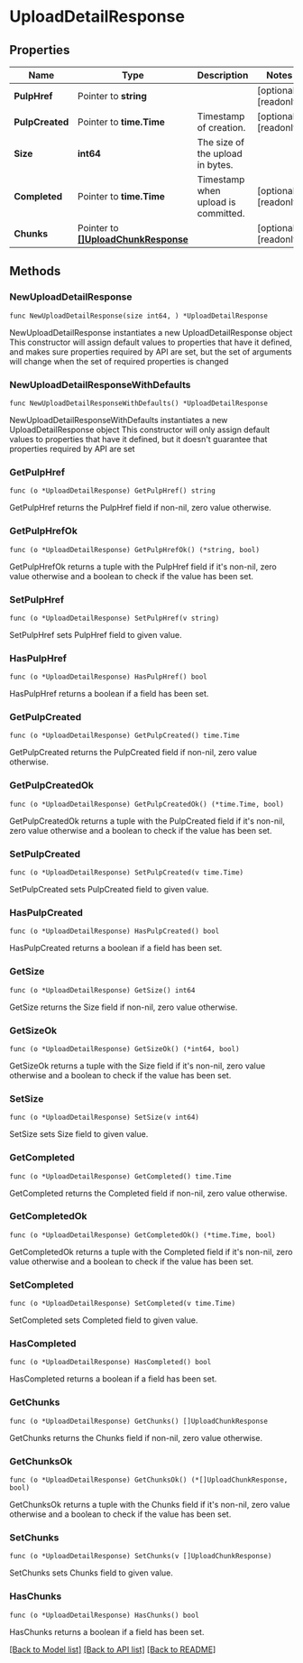 # UploadDetailResponse

## Properties

Name | Type | Description | Notes
------------ | ------------- | ------------- | -------------
**PulpHref** | Pointer to **string** |  | [optional] [readonly] 
**PulpCreated** | Pointer to **time.Time** | Timestamp of creation. | [optional] [readonly] 
**Size** | **int64** | The size of the upload in bytes. | 
**Completed** | Pointer to **time.Time** | Timestamp when upload is committed. | [optional] [readonly] 
**Chunks** | Pointer to [**[]UploadChunkResponse**](UploadChunkResponse.md) |  | [optional] [readonly] 

## Methods

### NewUploadDetailResponse

`func NewUploadDetailResponse(size int64, ) *UploadDetailResponse`

NewUploadDetailResponse instantiates a new UploadDetailResponse object
This constructor will assign default values to properties that have it defined,
and makes sure properties required by API are set, but the set of arguments
will change when the set of required properties is changed

### NewUploadDetailResponseWithDefaults

`func NewUploadDetailResponseWithDefaults() *UploadDetailResponse`

NewUploadDetailResponseWithDefaults instantiates a new UploadDetailResponse object
This constructor will only assign default values to properties that have it defined,
but it doesn't guarantee that properties required by API are set

### GetPulpHref

`func (o *UploadDetailResponse) GetPulpHref() string`

GetPulpHref returns the PulpHref field if non-nil, zero value otherwise.

### GetPulpHrefOk

`func (o *UploadDetailResponse) GetPulpHrefOk() (*string, bool)`

GetPulpHrefOk returns a tuple with the PulpHref field if it's non-nil, zero value otherwise
and a boolean to check if the value has been set.

### SetPulpHref

`func (o *UploadDetailResponse) SetPulpHref(v string)`

SetPulpHref sets PulpHref field to given value.

### HasPulpHref

`func (o *UploadDetailResponse) HasPulpHref() bool`

HasPulpHref returns a boolean if a field has been set.

### GetPulpCreated

`func (o *UploadDetailResponse) GetPulpCreated() time.Time`

GetPulpCreated returns the PulpCreated field if non-nil, zero value otherwise.

### GetPulpCreatedOk

`func (o *UploadDetailResponse) GetPulpCreatedOk() (*time.Time, bool)`

GetPulpCreatedOk returns a tuple with the PulpCreated field if it's non-nil, zero value otherwise
and a boolean to check if the value has been set.

### SetPulpCreated

`func (o *UploadDetailResponse) SetPulpCreated(v time.Time)`

SetPulpCreated sets PulpCreated field to given value.

### HasPulpCreated

`func (o *UploadDetailResponse) HasPulpCreated() bool`

HasPulpCreated returns a boolean if a field has been set.

### GetSize

`func (o *UploadDetailResponse) GetSize() int64`

GetSize returns the Size field if non-nil, zero value otherwise.

### GetSizeOk

`func (o *UploadDetailResponse) GetSizeOk() (*int64, bool)`

GetSizeOk returns a tuple with the Size field if it's non-nil, zero value otherwise
and a boolean to check if the value has been set.

### SetSize

`func (o *UploadDetailResponse) SetSize(v int64)`

SetSize sets Size field to given value.


### GetCompleted

`func (o *UploadDetailResponse) GetCompleted() time.Time`

GetCompleted returns the Completed field if non-nil, zero value otherwise.

### GetCompletedOk

`func (o *UploadDetailResponse) GetCompletedOk() (*time.Time, bool)`

GetCompletedOk returns a tuple with the Completed field if it's non-nil, zero value otherwise
and a boolean to check if the value has been set.

### SetCompleted

`func (o *UploadDetailResponse) SetCompleted(v time.Time)`

SetCompleted sets Completed field to given value.

### HasCompleted

`func (o *UploadDetailResponse) HasCompleted() bool`

HasCompleted returns a boolean if a field has been set.

### GetChunks

`func (o *UploadDetailResponse) GetChunks() []UploadChunkResponse`

GetChunks returns the Chunks field if non-nil, zero value otherwise.

### GetChunksOk

`func (o *UploadDetailResponse) GetChunksOk() (*[]UploadChunkResponse, bool)`

GetChunksOk returns a tuple with the Chunks field if it's non-nil, zero value otherwise
and a boolean to check if the value has been set.

### SetChunks

`func (o *UploadDetailResponse) SetChunks(v []UploadChunkResponse)`

SetChunks sets Chunks field to given value.

### HasChunks

`func (o *UploadDetailResponse) HasChunks() bool`

HasChunks returns a boolean if a field has been set.


[[Back to Model list]](../README.md#documentation-for-models) [[Back to API list]](../README.md#documentation-for-api-endpoints) [[Back to README]](../README.md)


